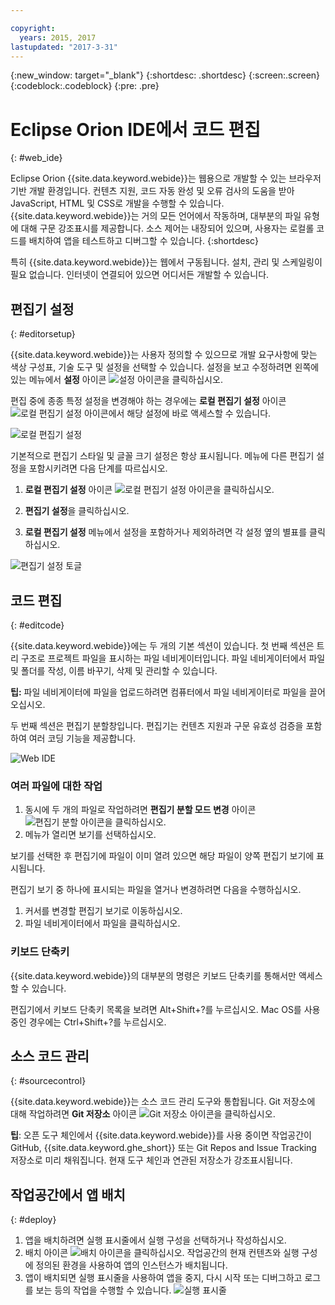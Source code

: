 ```yaml
---

copyright:
  years: 2015, 2017
lastupdated: "2017-3-31"
---
```


{:new_window: target="_blank"}
{:shortdesc: .shortdesc}
{:screen:.screen}
{:codeblock:.codeblock}
{:pre: .pre}

# Eclipse Orion IDE에서 코드 편집
{: #web_ide}

Eclipse Orion {{site.data.keyword.webide}}는 웹용으로 개발할 수 있는 브라우저 기반 개발 환경입니다. 컨텐츠 지원, 코드 자동 완성 및 오류 검사의 도움을 받아 JavaScript, HTML 및 CSS로 개발을 수행할 수 있습니다. {{site.data.keyword.webide}}는 거의 모든 언어에서 작동하며, 대부분의 파일 유형에 대해 구문 강조표시를 제공합니다. 소스 제어는 내장되어 있으며, 사용자는 로컬롤 코드를 배치하여 앱을 테스트하고 디버그할 수 있습니다.
{:shortdesc}

특히 {{site.data.keyword.webide}}는 웹에서 구동됩니다. 설치, 관리 및 스케일링이 필요 없습니다. 인터넷이 연결되어 있으면 어디서든 개발할 수 있습니다. 

## 편집기 설정
{: #editorsetup}

{{site.data.keyword.webide}}는 사용자 정의할 수 있으므로 개발 요구사항에 맞는 색상 구성표, 기술 도구 및 설정을 선택할 수 있습니다. 설정을 보고 수정하려면 왼쪽에 있는 메뉴에서 **설정** 아이콘 <img class="inline" src="images/webide_settings_icon_light_small.png"  alt="설정 아이콘">을 클릭하십시오. 

편집 중에 종종 특정 설정을 변경해야 하는 경우에는 **로컬 편집기 설정** 아이콘 <img class="inline" src="images/webide_local_settings_icon_light_small.png"  alt="로컬 편집기 설정 아이콘">에서 해당 설정에 바로 액세스할 수 있습니다.  

![로컬 편집기 설정](images/webide_local_editor_settings_light.png)

기본적으로 편집기 스타일 및 글꼴 크기 설정은 항상 표시됩니다. 메뉴에 다른 편집기 설정을 포함시키려면 다음 단계를 따르십시오. 

1. **로컬 편집기 설정** 아이콘 <img class="inline" src="images/webide_local_settings_icon_light_small.png"  alt="로컬 편집기 설정 아이콘">을 클릭하십시오. 

2. **편집기 설정**을 클릭하십시오. 

3. **로컬 편집기 설정** 메뉴에서 설정을 포함하거나 제외하려면 각 설정 옆의 별표를 클릭하십시오. 

![편집기 설정 토글](images/webide_editor_settings_toggle_light.png)


## 코드 편집
{: #editcode}

{{site.data.keyword.webide}}에는 두 개의 기본 섹션이 있습니다. 첫 번째 섹션은 트리 구조로 프로젝트 파일을 표시하는 파일 네비게이터입니다. 파일 네비게이터에서 파일 및 폴더를 작성, 이름 바꾸기, 삭제 및 관리할 수 있습니다. 

**팁:** 파일 네비게이터에 파일을 업로드하려면 컴퓨터에서 파일 네비게이터로 파일을 끌어 오십시오. 

두 번째 섹션은 편집기 분할창입니다. 편집기는 컨텐츠 지원과 구문 유효성 검증을 포함하여 여러 코딩 기능을 제공합니다. 

![Web IDE](images/webide_light.png)

### 여러 파일에 대한 작업
1. 동시에 두 개의 파일로 작업하려면 **편집기 분할 모드 변경** 아이콘 <img class="inline" src="images/webide_split_editor_icon_light_small.png"  alt="편집기 분할 아이콘">을 클릭하십시오. 
2. 메뉴가 열리면 보기를 선택하십시오. 

 보기를 선택한 후 편집기에 파일이 이미 열려 있으면 해당 파일이 양쪽 편집기 보기에 표시됩니다. 

 편집기 보기 중 하나에 표시되는 파일을 열거나 변경하려면 다음을 수행하십시오. 
 1. 커서를 변경할 편집기 보기로 이동하십시오. 
 2. 파일 네비게이터에서 파일을 클릭하십시오. 

### 키보드 단축키
{{site.data.keyword.webide}}의 대부분의 명령은 키보드 단축키를 통해서만 액세스할 수 있습니다. 

편집기에서 키보드 단축키 목록을 보려면 Alt+Shift+?를 누르십시오. Mac OS를 사용 중인 경우에는 Ctrl+Shift+?를 누르십시오. 

## 소스 코드 관리
{: #sourcecontrol}

{{site.data.keyword.webide}}는 소스 코드 관리 도구와 통합됩니다. Git 저장소에 대해 작업하려면 **Git 저장소** 아이콘 <img class="inline" src="images/webide_git_icon_light_small.png"  alt="Git 저장소 아이콘">을 클릭하십시오.  

 **팁**: 오픈 도구 체인에서 {{site.data.keyword.webide}}를 사용 중이면 작업공간이 GitHub, {{site.data.keyword.ghe_short}} 또는 Git Repos and Issue Tracking 저장소로 미리 채워집니다. 현재 도구 체인과 연관된 저장소가 강조표시됩니다. 


## 작업공간에서 앱 배치
{: #deploy}

1. 앱을 배치하려면 실행 표시줄에서 실행 구성을 선택하거나 작성하십시오. 
1. 배치 아이콘 <img class="inline" src="images/webide_deploy_button_light_small.png"  alt="배치 아이콘">을 클릭하십시오. 작업공간의 현재 컨텐츠와 실행 구성에 정의된 환경을 사용하여 앱의 인스턴스가 배치됩니다.  
2. 앱이 배치되면 실행 표시줄을 사용하여 앱을 중지, 다시 시작 또는 디버그하고 로그를 보는 등의 작업을 수행할 수 있습니다.
![실행 표시줄](images/webide_runbar_light.png)    

<!-- 3/6/2016: bl commands don't work with V2/CD 
## Editing outside of the {{site.data.keyword.webide}}
{: #editlocal}

To use an editor besides the {{site.data.keyword.webide}}, set up {{site.data.keyword.Bluemix_live}} so that you can work directly with your project files in any tool. {{site.data.keyword.Bluemix_live_notm}} is a command-line application that synchronizes the changes in your local file system with your cloud workspace in {{site.data.keyword.jazzhub}}. 

### Before you begin 

Download and install the [{{site.data.keyword.Bluemix_live_notm}} command-line interface![External link icon](../../icons/launch-glyph.svg "External link icon")](http://livesyncdownload.ng.bluemix.net){: new_window}.

### Synchronizing your local environment with {{site.data.keyword.Bluemix_notm}}
{: #edit_local_download}

1. Open a command-line window.
2. Sign in to {{site.data.keyword.Bluemix_notm}}:

	```
	bl login
	```
	{: pre}

3. When you are prompted, enter your IBMid and password.
4. View a list of your {{site.data.keyword.Bluemix_notm}} projects: 

	```
	bl projects
	```
	{: pre}

4. Synchronize your local environment with your project on {{site.data.keyword.Bluemix_notm}}:

	```
	bl sync projectName
	```
	{: pre}

where `projectName` is your {{site.data.keyword.Bluemix_notm}} app's name.

When you are finished editing, enter `q` to end synchronization.

### Enabling the Desktop Sync feature to edit code locally

The Desktop Sync feature is like Live Edit mode for the command line. You need the Desktop Sync feature to debug on the command line.
1. In another command-line window, enable the Desktop Sync feature:

	```
	cd localDirectory
	bl start
	```
	{: codeblock}

2. Use the launch configuration that you created in the {{site.data.keyword.webide}}. After you select the launch configuration, the Desktop Sync feature is enabled in your local environment. In the command-line window that you just opened, you can view the app's URL, the debug URL, the manage URL, and view the {{site.data.keyword.Bluemix_live_notm}} state.

3. Refresh the browser and verify that you can see the changes that you saved to static files in the local workspace. 

### Disabling the Desktop Sync feature

1. In the second command-line window, enter `bl stop`.
2. In the first command-line window, enter `q`.

--> 

